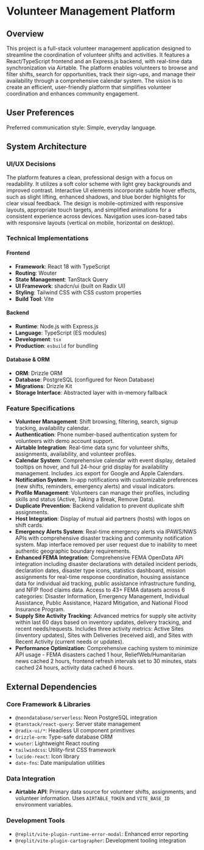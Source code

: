 # Volunteer Management Platform

## Overview
This project is a full-stack volunteer management application designed to streamline the coordination of volunteer shifts and activities. It features a React/TypeScript frontend and an Express.js backend, with real-time data synchronization via Airtable. The platform enables volunteers to browse and filter shifts, search for opportunities, track their sign-ups, and manage their availability through a comprehensive calendar system. The vision is to create an efficient, user-friendly platform that simplifies volunteer coordination and enhances community engagement.

## User Preferences
Preferred communication style: Simple, everyday language.

## System Architecture
### UI/UX Decisions
The platform features a clean, professional design with a focus on readability. It utilizes a soft color scheme with light grey backgrounds and improved contrast. Interactive UI elements incorporate subtle hover effects, such as slight lifting, enhanced shadows, and blue border highlights for clear visual feedback. The design is mobile-optimized with responsive layouts, appropriate touch targets, and simplified animations for a consistent experience across devices. Navigation uses icon-based tabs with responsive layouts (vertical on mobile, horizontal on desktop).

### Technical Implementations
#### Frontend
- **Framework**: React 18 with TypeScript
- **Routing**: Wouter
- **State Management**: TanStack Query
- **UI Framework**: shadcn/ui (built on Radix UI)
- **Styling**: Tailwind CSS with CSS custom properties
- **Build Tool**: Vite

#### Backend
- **Runtime**: Node.js with Express.js
- **Language**: TypeScript (ES modules)
- **Development**: `tsx`
- **Production**: `esbuild` for bundling

#### Database & ORM
- **ORM**: Drizzle ORM
- **Database**: PostgreSQL (configured for Neon Database)
- **Migrations**: Drizzle Kit
- **Storage Interface**: Abstracted layer with in-memory fallback

### Feature Specifications
- **Volunteer Management**: Shift browsing, filtering, search, signup tracking, availability calendar.
- **Authentication**: Phone number-based authentication system for volunteers with demo account support.
- **Airtable Integration**: Real-time data sync for volunteer shifts, assignments, availability, and volunteer profiles.
- **Calendar System**: Comprehensive calendar with event display, detailed tooltips on hover, and full 24-hour grid display for availability management. Includes .ics export for Google and Apple Calendars.
- **Notification System**: In-app notifications with customizable preferences (new shifts, reminders, emergency alerts) and visual indicators.
- **Profile Management**: Volunteers can manage their profiles, including skills and status (Active, Taking a Break, Remove Data).
- **Duplicate Prevention**: Backend validation to prevent duplicate shift assignments.
- **Host Integration**: Display of mutual aid partners (hosts) with logos on shift cards.
- **Emergency Alerts System**: Real-time emergency alerts via IPAWS/NWS APIs with comprehensive disaster tracking and community notification system. Map interface removed per user request due to inability to meet authentic geographic boundary requirements.
- **Enhanced FEMA Integration**: Comprehensive FEMA OpenData API integration including disaster declarations with detailed incident periods, declaration dates, disaster type icons, statistics dashboard, mission assignments for real-time response coordination, housing assistance data for individual aid tracking, public assistance infrastructure funding, and NFIP flood claims data. Access to 43+ FEMA datasets across 6 categories: Disaster Information, Emergency Management, Individual Assistance, Public Assistance, Hazard Mitigation, and National Flood Insurance Program.
- **Supply Site Activity Tracking**: Advanced metrics for supply site activity within last 60 days based on inventory updates, delivery tracking, and recent needs/requests. Includes three activity metrics: Active Sites (inventory updates), Sites with Deliveries (received aid), and Sites with Recent Activity (current needs or updates).
- **Performance Optimization**: Comprehensive caching system to minimize API usage - FEMA disasters cached 1 hour, ReliefWeb/Humanitarian news cached 2 hours, frontend refresh intervals set to 30 minutes, stats cached 24 hours, activity data cached 6 hours.

## External Dependencies
### Core Framework & Libraries
- `@neondatabase/serverless`: Neon PostgreSQL integration
- `@tanstack/react-query`: Server state management
- `@radix-ui/*`: Headless UI component primitives
- `drizzle-orm`: Type-safe database ORM
- `wouter`: Lightweight React routing
- `tailwindcss`: Utility-first CSS framework
- `lucide-react`: Icon library
- `date-fns`: Date manipulation utilities

### Data Integration
- **Airtable API**: Primary data source for volunteer shifts, assignments, and volunteer information. Uses `AIRTABLE_TOKEN` and `VITE_BASE_ID` environment variables.

### Development Tools
- `@replit/vite-plugin-runtime-error-modal`: Enhanced error reporting
- `@replit/vite-plugin-cartographer`: Development tooling integration